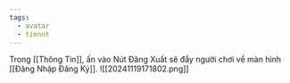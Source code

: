 ```yaml
---
tags:
  - avatar
  - tiennt
---
```

Trong [[Thông Tin]], ấn vào Nút Đăng Xuất sẽ đẩy người chơi về màn hình [[Đăng Nhập Đăng Ký]].
![[20241119171802.png]]

